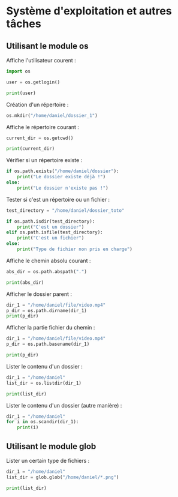 # Système d'exploitation et autres tâches
## Utilisant le module os
Affiche l'utilisateur courent :
```Python
import os

user = os.getlogin()

print(user)
```

Création d'un répertoire :
```Python
os.mkdir("/home/daniel/dossier_1")
```

Affiche le répertoire courant :
```Python
current_dir = os.getcwd()

print(current_dir)
```

Vérifier si un répertoire existe :
```Python
if os.path.exists("/home/daniel/dossier"):
    print("Le dossier existe déjà !")
else:
    print("Le dossier n'existe pas !")
```

Tester si c'est un répertoire ou un fichier :
```Python
test_directory = "/home/daniel/dossier_toto"

if os.path.isdir(test_directory):
    print("C'est un dossier")
elif os.path.isfile(test_directory):
    print("C'est un fichier")
else:
    print("Type de fichier non pris en charge")
```

Affiche le chemin absolu courant :
```Python
abs_dir = os.path.abspath(".")

print(abs_dir)
```

Afficher le dossier parent :
```Python
dir_1 = "/home/daniel/file/video.mp4"
p_dir = os.path.dirname(dir_1)
print(p_dir)
```

Afficher la partie fichier du chemin :
```Python
dir_1 = "/home/daniel/file/video.mp4"
p_dir = os.path.basename(dir_1)

print(p_dir)
```

Lister le contenu d'un dossier :
```Python
dir_1 = "/home/daniel"
list_dir = os.listdir(dir_1)

print(list_dir)
```

Lister le contenu d'un dossier (autre manière) :
```Python
dir_1 = "/home/daniel"
for i in os.scandir(dir_1):
    print(i)
```

## Utilisant le module glob
Lister un certain type de fichiers :
```Python
dir_1 = "/home/daniel"
list_dir = glob.glob("/home/daniel/*.png")

print(list_dir)
```

